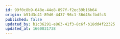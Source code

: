 ```yaml
---
id: 99f0c8b9-648e-44e8-897f-f2ec39b16b64
origin: b51d3c41-89d6-4437-96c1-36d46cfbdfc3
published: false
updated_by: b1c36291-e863-41f3-8c6f-b18dd4f22325
updated_at: 1660031738
---
```

